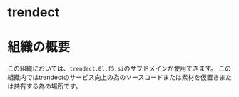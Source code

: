 # trendect
# 組織の概要  
この組織においては、`trendect.0l.f5.si`のサブドメインが使用できます。
この組織内ではtrendectのサービス向上の為のソースコードまたは素材を仮置きまたは共有する為の場所です。
